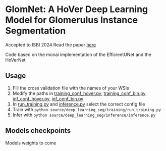 # GlomNet: A HoVer Deep Learning Model for Glomerulus Instance Segmentation
Accepted to ISBI 2024
Read the paper [here](glomnet.pdf)

Code based on the monai implementation of the EfficientUNet and the HoVerNet

## Usage

1) Fill the cross validation file with the names of your WSIs
2) Modify the paths in [training_conf_hover.py](training_config_hover.yml), [training_conf_bin.py](training_config_bin.yml) [inf_conf_hover.py](inf_config_hover.yml), [inf_conf_bin.py](inf_config_bin.yml)
3) In [run_training.py](source/training/run_training.py) and [inference.py](source/inference/inference.py)  select the correct config file
4) Train with `python source/deep_learning_seg/training/run_training.py`
5) Infer with `python source/deep_learning_seg/inference/inference.py`

## Models checkpoints
Models weights to come

